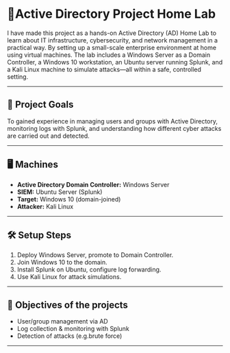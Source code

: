 # 📌Active Directory Project Home Lab

I have made this project as a hands-on Active Directory (AD) Home Lab to learn about IT infrastructure, cybersecurity, and network management in a practical way. By setting up a small-scale enterprise environment at home using virtual machines. The lab includes a Windows Server as a Domain Controller, a Windows 10 workstation, an Ubuntu server running Splunk, and a Kali Linux machine to simulate attacks—all within a safe, controlled setting.

---

## 🎯 Project Goals

To gained experience in managing users and groups with Active Directory, monitoring logs with Splunk, and understanding how different cyber attacks are carried out and detected.

---

## 🖥️ Machines

- **Active Directory Domain Controller:** Windows Server
- **SIEM:** Ubuntu Server (Splunk)
- **Target:** Windows 10 (domain-joined)
- **Attacker:** Kali Linux

---

## 🛠️ Setup Steps

1. Deploy Windows Server, promote to Domain Controller.
2. Join Windows 10 to the domain.
3. Install Splunk on Ubuntu, configure log forwarding.
4. Use Kali Linux for attack simulations.

---

## 🎯 Objectives of the projects 

- User/group management via AD
- Log collection & monitoring with Splunk
- Detection of attacks (e.g.brute force)

---
